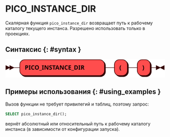 # PICO_INSTANCE_DIR

Скалярная функция `pico_instance_dir` возвращает путь к рабочему каталогу
текущего инстанса. Разрешено использовать только в проекциях.

## Синтаксис {: #syntax }

![PICO_INSTANCE_DIR](../../images/ebnf/pico_instance_dir.svg)

## Примеры использования {: #using_examples }

Вызов функции не требует привилегий и таблиц, поэтому запрос:

```sql
SELECT pico_instance_dir();
```

вернёт абсолютный или относительный путь к рабочему каталогу инстанса (в
зависимости от конфигурации запуска).
